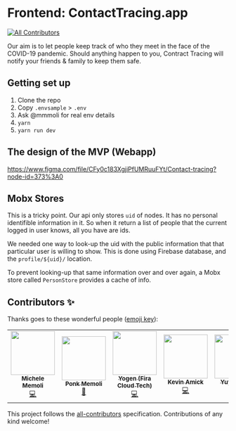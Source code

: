 # Frontend: ContactTracing.app
<!-- ALL-CONTRIBUTORS-BADGE:START - Do not remove or modify this section -->
[![All Contributors](https://img.shields.io/badge/all_contributors-1-orange.svg?style=flat-square)](#contributors-)
<!-- ALL-CONTRIBUTORS-BADGE:END -->

Our aim is to let people keep track of who they meet in the face of the COVID-19 pandemic. Should anything happen to you, Contract Tracing will notify your friends & family to keep them safe.

## Getting set up

1. Clone the repo
2. Copy `.envsample` > `.env`
3. Ask @mmmoli for real env details
4. `yarn`
5. `yarn run dev`

## The design of the MVP (Webapp)
https://www.figma.com/file/CFy0c183XgjiPfUMRuuFYt/Contact-tracing?node-id=373%3A0

## Mobx Stores
This is a tricky point. Our api only stores `uid` of nodes. It has no personal identifible information in it. So when it return a list of people that the current logged in user knows, all you have are ids.

We needed one way to look-up the uid with the public information that that particular user is willing to show. This is done using Firebase database, and the `profile/${uid}/` location.

To prevent looking-up that same information over and over again, a Mobx store called `PersonStore` provides a cache of info.


## Contributors ✨

Thanks goes to these wonderful people ([emoji key](https://allcontributors.org/docs/en/emoji-key)):

<!-- ALL-CONTRIBUTORS-LIST:START - Do not remove or modify this section -->
<!-- prettier-ignore-start -->
<!-- markdownlint-disable -->
<table>
  <tr>
    <td align="center"><a href="http://100shapes.com"><img src="https://avatars2.githubusercontent.com/u/46807?v=4" width="100px;" alt=""/><br /><sub><b>Michele Memoli</b></sub></a><br /><a href="https://github.com/ContactTracing-app/Frontend/commits?author=mmmoli" title="Code">💻</a></td>
    <td align="center"><a href="http://architracker.co"><img src="https://avatars3.githubusercontent.com/u/25208986?v=4" width="100px;" alt=""/><br /><sub><b>Ponk Memoli</b></sub></a><br /><a href="#design-pongponk" title="Design">🎨</a></td>
    <td align="center"><a href="https://github.com/firacloudtech"><img src="https://avatars0.githubusercontent.com/u/54759476?v=4" width="100px;" alt=""/><br /><sub><b>Yogen (Fira Cloud Tech)</b></sub></a><br /><a href="https://github.com/ContactTracing-app/Frontend/commits?author=firacloudtech" title="Code">💻</a></td>
    <td align="center"><a href="https://github.com/kevinamick"><img src="https://avatars1.githubusercontent.com/u/15185225?v=4" width="100px;" alt=""/><br /><sub><b>Kevin Amick</b></sub></a><br /><a href="https://github.com/ContactTracing-app/Frontend/commits?author=kevinamick" title="Code">💻</a></td>
    <td align="center"><a href="http://www.cactice.com/"><img src="https://avatars0.githubusercontent.com/u/14835424?v=4" width="100px;" alt=""/><br /><sub><b>Yuya Kanai</b></sub></a><br /><a href="https://github.com/ContactTracing-app/Frontend/commits?author=Cactice" title="Code">💻</a></td>
    <td align="center"><a href="http://rebagliatte.com"><img src="https://avatars2.githubusercontent.com/u/669889?v=4" width="100px;" alt=""/><br /><sub><b>Vero Rebagliatte</b></sub></a><br /><a href="https://github.com/ContactTracing-app/Frontend/commits?author=rebagliatte" title="Code">💻</a></td>
    <td align="center"><a href="https://github.com/porrkorpark"><img src="https://avatars0.githubusercontent.com/u/62882553?v=4" width="100px;" alt=""/><br /><sub><b>porrkorpark</b></sub></a><br /><a href="#translation-porrkorpark" title="Translation">🌍</a></td>
  </tr>
</table>

<!-- markdownlint-enable -->
<!-- prettier-ignore-end -->
<!-- ALL-CONTRIBUTORS-LIST:END -->

This project follows the [all-contributors](https://github.com/all-contributors/all-contributors) specification. Contributions of any kind welcome!
